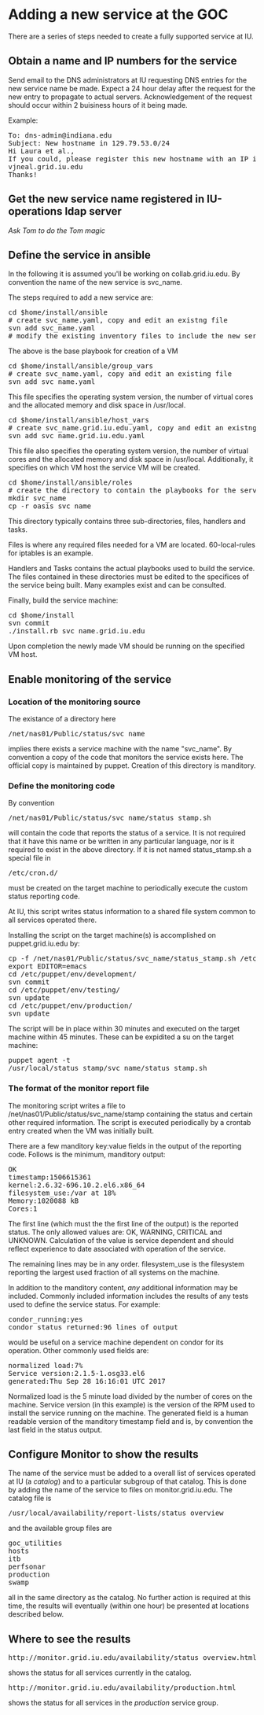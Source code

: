 # Adding a new service at the GOC

There are a series of steps needed to create a fully supported service at IU.

## Obtain a name and IP numbers for the service

Send email to the DNS administrators at IU requesting DNS entries for the new service name be made.
Expect a 24 hour delay after the request for the new entry to propagate to actual servers.
Acknowledgement of the request should occur within 2 buisiness hours of it being made.

Example:
<pre>
To: dns-admin@indiana.edu
Subject: New hostname in 129.79.53.0/24
Hi Laura et al.,
If you could, please register this new hostname with an IP in the 129.79.53.0/24 range (VLAN 259's public IP range):
vjneal.grid.iu.edu
Thanks!
</pre>

## Get the new service name registered in IU-operations ldap server

*Ask Tom to do the Tom magic*

## Define the service in ansible

In the following it is assumed you'll be working on collab.grid.iu.edu.
By convention the name of the new service is svc_name.

The steps required to add a new service are:
<pre>
cd $home/install/ansible
# create svc_name.yaml, copy and edit an existng file
svn add svc_name.yaml
# modify the existing inventory files to include the new service
</pre>
The above is the base playbook for creation of a VM

<pre>
cd $home/install/ansible/group_vars
# create svc_name.yaml, copy and edit an existing file
svn add svc_name.yaml
</pre>
This file specifies the operating system version, the number of virtual cores and the allocated memory and disk
space in /usr/local.

<pre>
cd $home/install/ansible/host_vars
# create svc_name.grid.iu.edu.yaml, copy and edit an existng file
svn add svc_name.grid.iu.edu.yaml
</pre>
This file also specifies the operating system version, the number of virtual cores and the allocated memory and disk
space in /usr/local. Additionally, it specifies on which VM host the service VM will be created.

<pre>
cd $home/install/ansible/roles
# create the directory to contain the playbooks for the service
mkdir svc_name
cp -r oasis svc_name
</pre>
This directory typically contains three sub-directories, files, handlers and tasks.

Files is where any required files needed for a VM are located. 60-local-rules for iptables is an example.

Handlers and Tasks contains the actual playbooks used to build the service.
The files contained in these directories must be edited to the specifices of the service being built.
Many examples exist and can be consulted.
 
Finally, build the service machine:
<pre>
cd $home/install
svn commit
./install.rb svc_name.grid.iu.edu
</pre>
Upon completion the newly made VM should be running on the specified VM host.

## Enable monitoring of the service

### Location of the monitoring source

The existance of a directory here
<pre>
/net/nas01/Public/status/svc_name
</pre>
implies there exists a service machine with the name "svc_name". By convention a copy of
the code that monitors the service exists here. The official copy is maintained by
puppet. Creation of this directory is manditory.

### Define the monitoring code

By convention 
<pre>
/net/nas01/Public/status/svc_name/status_stamp.sh
</pre>
will contain the code that reports the status of a service. It is not required that
it have this name or be written in any particular language,
nor is it required to exist in the above directory. If it is not named status_stamp.sh a special file in
<pre>
/etc/cron.d/
</pre>
must be created on the target machine to periodically execute the custom status reporting code.

At IU, this script writes status information to a shared file system common to
all services operated there.

Installing the script on the target machine(s) is accomplished on puppet.grid.iu.edu by:
<pre>
cp -f /net/nas01/Public/status/svc_name/status_stamp.sh /etc/puppet/env/development/modules/status_stamp/files/svc_name
export EDITOR=emacs
cd /etc/puppet/env/development/
svn commit
cd /etc/puppet/env/testing/
svn update
cd /etc/puppet/env/production/
svn update
</pre>

The script will be in place within 30 minutes and executed on the target machine within 45 minutes.
These can be expidited a su on the target machine:
<pre>
puppet agent -t
/usr/local/status_stamp/svc_name/status_stamp.sh
</pre>

### The format of the monitor report file

The monitoring script writes a file to /net/nas01/Public/status/svc_name/stamp
containing the status and certain other required information. The script is executed
periodically by a crontab entry created when the VM was initially built.

There are a few manditory key:value fields in the output of the reporting code. Follows
is the minimum, manditory output:
<pre>
OK
timestamp:1506615361
kernel:2.6.32-696.10.2.el6.x86_64
filesystem_use:/var at 18%
Memory:1020088 kB
Cores:1
</pre>

The first line (which must the the first line of the output) is the reported status. The only allowed
values are: OK, WARNING, CRITICAL and UNKNOWN. Calculation of the value is service dependent and should
reflect experience to date associated with operation of the service.

The remaining lines may be in any order. filesystem_use is the filesystem reporting the largest
used fraction of all systems on the machine.

In addition to the manditory content, *any* additional information may be included. Commonly included
information includes the results of any tests used to define the service status. For example:
<pre>
condor_running:yes
condor_status returned:96 lines of output
</pre>
would be useful on a service machine dependent on condor for its operation.
Other commonly used fields are:
<pre>
normalized load:7%
Service version:2.1.5-1.osg33.el6
generated:Thu Sep 28 16:16:01 UTC 2017
</pre>
Normalized load is the 5 minute load divided by the number of cores on the machine. Service version (in this example)
is the version of the RPM used to install the service running on the machine. The generated field is
a human readable version of the manditory timestamp field and is, by convention the last field in the status
output.

## Configure Monitor to show the results

The name of the service must be added to a overall list of services operated at IU 
(a *catalog*) and to a particular subgroup of that catalog. This is done by adding
the name of the service to files on monitor.grid.iu.edu. The catalog file is
<pre>
/usr/local/availability/report-lists/status_overview
</pre>
and the available group files are
<pre>
goc_utilities
hosts
itb
perfsonar
production
swamp
</pre>
all in the same directory as the catalog. No further action is required at this time, the
results will eventually (within one hour) be presented at locations described below.

## Where to see the results

<pre>
http://monitor.grid.iu.edu/availability/status_overview.html
</pre>
shows the status for all services currently in the catalog.
<pre>
http://monitor.grid.iu.edu/availability/production.html
</pre>
shows the status for all services in the *production* service group.
